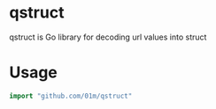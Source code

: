 # qstruct
qstruct is Go library for decoding url values into struct

# Usage

```go
import "github.com/01m/qstruct"
```
